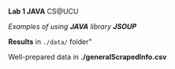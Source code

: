 ****Lab 1 JAVA**** CS@UCU

*_Examples of using **JAVA** library **JSOUP**_*

**Results** in `./data/` folder"

Well-prepared data in **./generalScrapedInfo.csv**